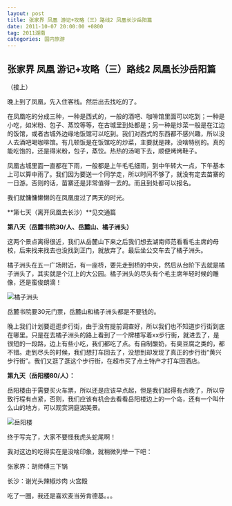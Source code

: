 ```yaml
---
layout: post
title: 张家界 凤凰 游记+攻略（三）路线2 凤凰长沙岳阳篇
date: 2011-10-07 20:00:00 +0800
tag: 2011湖南
categories: 国内旅游
---
```

## 张家界 凤凰 游记+攻略（三）路线2 凤凰长沙岳阳篇

（接上）

晚上到了凤凰，先入住客栈。然后出去找吃的了。

在凤凰吃的分成三种，一种是西式的，一般的酒吧、咖啡馆里面可以吃到；一种是小吃，如米粉、包子、蒸饺等等，在古城里到处都是；另一种是炒菜一般是在江边的饭馆，或者古城外边缘地饭馆可以吃到。我们对西式的东西都不感兴趣，所以没人去酒吧喝咖啡馆。有几顿饭是在饭馆吃的炒菜，主要就是辣，没啥特别的。真的能吃饱的，还是得米粉，包子，蒸饺。热热的汤喝下去，顺便烤烤鞋子。

凤凰古城里面一直都在下雨，一般都是上午毛毛细雨，到中午转大一点，下午基本上可以算中雨了。我们因为要送一个同学走，所以时间不够了，就没有定去苗寨的一日游。否则的话，苗寨还是非常值得一去的。而且到处都可以报名。

我们就慵慵懒懒的在凤凰度过了两天的时光。

**第七天（离开凤凰去长沙）**见交通篇

**第八天（岳麓书院30/人、岳麓山、橘子洲头）**

这两个景点离得很近，我们从岳麓山下来之后我们想去湖南师范看看毛主席的母校，后来找来找去也没找到正门，就放弃了。最后坐公交车去了橘子洲头。

橘子洲头在五一广场附近，有一座桥，要先走到桥的中央，然后从台阶下去就是橘子洲头了，其实就是个江上的大公园。橘子洲头的尽头有个毛主席年轻时候的雕像，还是蛮俊朗滴！

![橘子洲头](https://xiaoshimimi.github.io/images/travel/2011-10-Hunan/image5-juzizhoutou.jpg)

岳麓书院要30元门票，岳麓山和橘子洲头都是不要钱的。

晚上我们计划要逛逛步行街，由于没有提前调查好，所以我们也不知道步行街到底在哪里。只是在去橘子洲头的路上看到了一个牌楼写着xx步行街，就进去了，是很短的一段路，边上有些小吃，我们都吃了点。有自制酸奶，有臭豆腐之类的，都不错。走到尽头的时候，我们想打车回去了，没想到却发现了真正的步行街“黄兴步行街”。我们又逛了逛这个步行街，在超市买了点土特产才打车回酒店。

**第九天（岳阳楼80/人）：**

岳阳楼由于需要买火车票，所以还是应该早点起，但是我们起得有点晚了，所以导致行程有点紧，否则，我们应该有机会去看看岳阳楼边上的一个岛，还有一个叫什么山的地方，可以观赏洞庭湖美景。

![岳阳楼](https://xiaoshimimi.github.io/images/travel/2011-10-Hunan/image6-yueyanglou.jpg)

终于写完了，大家不要怪我虎头蛇尾啊！

我对这边的吃得实在是没啥印象，就稍微列举一下吧：

张家界：胡师傅三下锅

长沙：谢光头辣椒炒肉 火宫殿

吃了一圈，我还是喜欢麦当劳肯德基。。。

